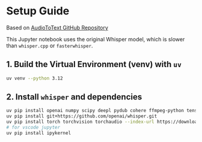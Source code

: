 # Setup Guide

Based on [AudioToText GitHub Repository](https://github.com/Carleslc/AudioToText)

This Jupyter notebook uses the original Whisper model, which is slower than `whisper.cpp` or `fasterwhisper`.

## 1. Build the Virtual Environment (venv) with `uv`
```bash
uv venv --python 3.12
```


	
## 2. Install `whisper` and dependencies
```bash
uv pip install openai numpy scipy deepl pydub cohere ffmpeg-python tensorflow-probability typing-extensions
uv pip install git+https://github.com/openai/whisper.git
uv pip install torch torchvision torchaudio --index-url https://download.pytorch.org/whl/cu126
# for vscode jupyter
uv pip install ipykernel
```

